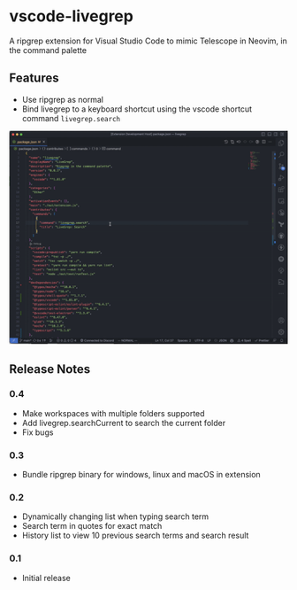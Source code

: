 # vscode-livegrep
A ripgrep extension for Visual Studio Code to mimic Telescope in Neovim, in the command palette

## Features

- Use ripgrep as normal
- Bind livegrep to a keyboard shortcut using the vscode shortcut command `livegrep.search`

![screenshot](https://github.com/abayomi185/vscode-livegrep/blob/main/docs/animation.gif?raw=true)

## Release Notes

### 0.4
- Make workspaces with multiple folders supported
- Add livegrep.searchCurrent to search the current folder
- Fix bugs

### 0.3
- Bundle ripgrep binary for windows, linux and macOS in extension

### 0.2
- Dynamically changing list when typing search term
- Search term in quotes for exact match
- History list to view 10 previous search terms and search result
  
### 0.1
- Initial release
